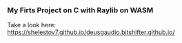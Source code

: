 ### My Firts Project on C with Raylib on WASM
Take a look here: https://shelestov7.github.io/deusgaudio.bitshifter.github.io/
